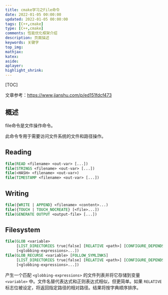 ```yaml
---
title: cmake学习之File命令
date: 2022-01-05 00:00:00
updated: 2022-01-05 00:00:00
tags: [C++,cmake]
type: [C++,cmake]
comments: 性能优化框架介绍
description: 页面描述
keywords: 关键字
top_img:
mathjax:
katex:
aside:
aplayer:
highlight_shrink:
---
```


[TOC]



文章参考：https://www.jianshu.com/p/ed151fdcf473

## 概述

file命令是文件操作命令。

此命令专用于需要访问文件系统的文件和路径操作。



## Reading

```cmake
file(READ <filename> <out-var> [...])
file(STRINGS <filename> <out-var> [...])
file(<HASH> <filename> <out-var>)
file(TIMESTAMP <filename> <out-var> [...])
```



## Writing

```cmake
file({WRITE | APPEND} <filename> <content>...)
file({TOUCH | TOUCH_NOCREATE} [<file>...])
file(GENERATE OUTPUT <output-file> [...])
```





## Filesystem

```cmake
file(GLOB <variable>
     [LIST_DIRECTORIES true|false] [RELATIVE <path>] [CONFIGURE_DEPENDS]
     [<globbing-expressions>...])
file(GLOB_RECURSE <variable> [FOLLOW_SYMLINKS]
     [LIST_DIRECTORIES true|false] [RELATIVE <path>] [CONFIGURE_DEPENDS]
     [<globbing-expressions>...])
```

产生一个匹配 `<globbing-expressions>` 的文件列表并将它存储到变量 `<variable>` 中。文件名替代表达式和正则表达式相似，但更简单。如果 `RELATIVE` 标志位被设定，将返回指定路径的相对路径。结果将按字典顺序排序。

